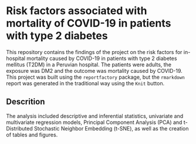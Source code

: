 # Risk factors associated with mortality of COVID-19 in patients with type 2 diabetes

This repository contains the findings of the project on the risk factors for in-hospital mortality caused by COVID-19 in patients with type 2 diabetes mellitus (T2DM) in a Peruvian hospital. The patients were adults, the exposure was DM2 and the outcome was mortality caused by COVID-19. This project was built using the `reportfactory` package, but the `rmarkdown` report was generated in the traditional way using the `Knit` button.

## Descrition
The analysis included descriptive and inferential statistics, univariate and multivariate regression models, Principal Component Analysis (PCA) and t-Distributed Stochastic Neighbor Embedding (t-SNE), as well as the creation of tables and figures.
